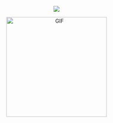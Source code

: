 <!--
<img align="right" height="150rem" alt="GIF" src="https://media4.giphy.com/media/RbDKaczqWovIugyJmW/200w.webp?cid=ecf05e47yrznhyd4w1cnwbe3hlilpmls3c0mrsymhdzmzp5z&rid=200w.webp" /> 
-->

<p align="center">
  <a href="https://github.com/fairyland0926">
    <img src="https://readme-typing-svg.herokuapp.com/?lines=Introducción+a+la+Forensia+Digital&font=Courier+New&center=true&width=1000&height=120&color=00FF00&vCenter=true&size=45&pause=10000&repeat=false">
  </a>
</p>

<p align="center">
  <img height="270px" alt="GIF" src="https://media.giphy.com/media/CVtNe84hhYF9u/giphy.gif" />
</p>

